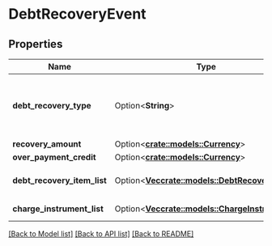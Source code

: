 # DebtRecoveryEvent

## Properties

Name | Type | Description | Notes
------------ | ------------- | ------------- | -------------
**debt_recovery_type** | Option<**String**> | The debt recovery type.  Possible values:  * DebtPayment  * DebtPaymentFailure  *DebtAdjustment | [optional]
**recovery_amount** | Option<[**crate::models::Currency**](Currency.md)> |  | [optional]
**over_payment_credit** | Option<[**crate::models::Currency**](Currency.md)> |  | [optional]
**debt_recovery_item_list** | Option<[**Vec<crate::models::DebtRecoveryItem>**](DebtRecoveryItem.md)> | A list of debt recovery item information. | [optional]
**charge_instrument_list** | Option<[**Vec<crate::models::ChargeInstrument>**](ChargeInstrument.md)> | A list of payment instruments. | [optional]

[[Back to Model list]](../README.md#documentation-for-models) [[Back to API list]](../README.md#documentation-for-api-endpoints) [[Back to README]](../README.md)


